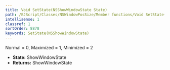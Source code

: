 ```yaml
---
title: Void SetState(NSShowWindowState State)
path: /EJScript/Classes/NSWindowPosSize/Member functions/Void SetState(NSShowWindowState p_0)
intellisense: 1
classref: 1
sortOrder: 8878
keywords: SetState(NSShowWindowState)
---
```



Normal = 0, Maximized = 1, Minimized = 2



* **State:** ShowWindowState
* **Returns:** ShowWindowState


